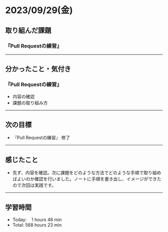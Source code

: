 # 2023/09/29(金) 

## 取り組んだ課題
### 『Pull Requestの練習』
---

## 分かったこと・気付き
### 『Pull Requestの練習』
- 内容の確認
- 課題の取り組み方
---

## 次の目標
- 『Pull Requestの練習』 修了
---

## 感じたこと
- 先ず、内容を確認。次に課題をどのような方法でどのような手順で取り組めばよいのか確認を行いました。ノートに手順を書き出し、イメージができたので次回は実践です。
---

## 学習時間
- Today:&nbsp;&nbsp;&nbsp; 1 hours 46 min
- Total: 568 hours 23 min
